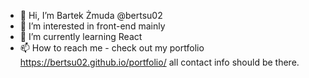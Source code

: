 - 👋 Hi, I’m Bartek Żmuda @bertsu02
- 👀 I’m interested in front-end mainly
- 🌱 I’m currently learning React
- 📫 How to reach me - check out my portfolio https://bertsu02.github.io/portfolio/ all contact info should be there.
<!---
bertsu02/bertsu02 is a ✨ special ✨ repository because its `README.md` (this file) appears on your GitHub profile.
You can click the Preview link to take a look at your changes.
--->
